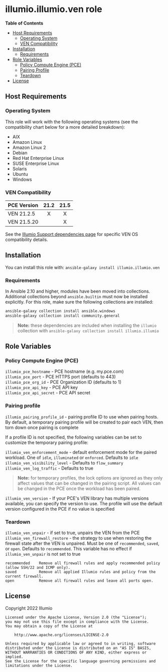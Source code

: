 # illumio.illumio.ven role  

**Table of Contents**
- [Host Requirements](#host-requirements)
    - [Operating System](#operating-system)
    - [VEN Compatibility](#ven-compatibility)
- [Installation](#installation)
    - [Requirements](#requirements)
- [Role Variables](#role-variables)
    - [Policy Compute Engine (PCE)](#policy-compute-engine-pce)
    - [Pairing Profile](#pairing-profile)
    - [Teardown](#teardown)
- [License](#license)

## Host Requirements  

### Operating System  

This role will work with the following operating systems (see the compatibility chart below for a more detailed breakdown):

- AIX
- Amazon Linux
- Amazon Linux 2
- Debian
- Red Hat Enterprise Linux
- SUSE Enterprise Linux
- Solaris
- Ubuntu
- Windows

### VEN Compatibility  

PCE Version | 21.2 | 21.5
----------- | :--: | :--:
VEN 21.2.5  | X    | X
VEN 21.5.20 |      | X

See the [Illumio Support dependencies page](https://support.illumio.com/software/os-support-package-dependencies/ven.html) for specific VEN OS compatibility details.  

## Installation  

You can install this role with: `ansible-galaxy install illumio.illumio.ven`

### Requirements

In Ansible 2.10 and higher, modules have been moved into collections. Additional collections beyond `ansible.builtin` must now be installed explicitly. For this role, make sure the following collections are installed:  

```sh
ansible-galaxy collection install ansible.windows
ansible-galaxy collection install community.general
```

> **Note:** these dependencies are included when installing the `illumio` collection with `ansible-galaxy collection install illumio.illumio`  

## Role Variables  

### Policy Compute Engine (PCE)  

`illumio_pce_hostname` - PCE hostname (e.g. my.pce.com)  
`illumio_pce_port` - PCE HTTPS port (defaults to 443)  
`illumio_pce_org_id` - PCE Organization ID (defaults to 1)  
`illumio_pce_api_key` - PCE API key  
`illumio_pce_api_secret` - PCE API secret  

### Pairing profile  

`illumio_pairing_profile_id` - pairing profile ID to use when pairing hosts. By default, a temporary pairing profile will be created to pair each VEN, then torn down once pairing is complete  

If a profile ID is not specified, the following variables can be set to customize the temporary pairing profile:  

`illumio_ven_enforcement_mode` - default enforcement mode for the paired workload. One of `idle`, `illuminated` or `enforced`. Defaults to `idle`  
`illumio_ven_visibility_level` - Defaults to `flow_summary`  
`illumio_ven_log_traffic` - Defaults to true  

> **Note:** for temporary profiles, the lock options are ignored as they only affect values that can be changed in the pairing script. All values can be changed in the PCE once the workload has been paired.  

`illumio_ven_version` - If your PCE's VEN library has multiple versions available, you can specify the version to use. The profile will use the default version configured in the PCE if no value is specified  

### Teardown  

`illumio_ven_unpair` - if set to true, unpairs the VEN from the PCE  
`illumio_ven_firewall_restore` - the strategy to use when restoring the firewall state after the VEN is unpaired. Must be one of `recommended`, `saved`, or `open`. Defaults to `recommended`. This variable has no effect if `illumio_ven_unpair` is not set to true  


    recommended    Remove all firewall rules and apply recommended policy (allow SSH/22 and ICMP only).
    saved          Remove all applied Illumio rules and policy from the current firewall.
    open           Remove all firewall rules and leave all ports open.


## License

Copyright 2022 Illumio

    Licensed under the Apache License, Version 2.0 (the "License");
    you may not use this file except in compliance with the License.
    You may obtain a copy of the License at

        http://www.apache.org/licenses/LICENSE-2.0

    Unless required by applicable law or agreed to in writing, software
    distributed under the License is distributed on an "AS IS" BASIS,
    WITHOUT WARRANTIES OR CONDITIONS OF ANY KIND, either express or implied.
    See the License for the specific language governing permissions and
    limitations under the License.
